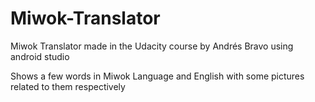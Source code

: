 # Miwok-Translator


Miwok Translator made in the Udacity course by Andrés Bravo using android studio

Shows a few words in Miwok Language and English with some pictures related to them respectively
